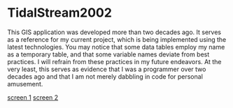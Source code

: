 # TidalStream2002
This GIS application was developed more than two decades ago. It serves as a reference for my current project, which is being implemented using the latest technologies. You may notice that some data tables employ my name as a temporary table, and that some variable names deviate from best practices. I will refrain from these practices in my future endeavors. At the very least, this serves as evidence that I was a programmer over two decades ago and that I am not merely dabbling in code for personal amusement.


[screen 1](https://freeware.vagweb.com/images/tide/screen1.png)
[screen 2](https://freeware.vagweb.com/images/tide/screen2.png)
